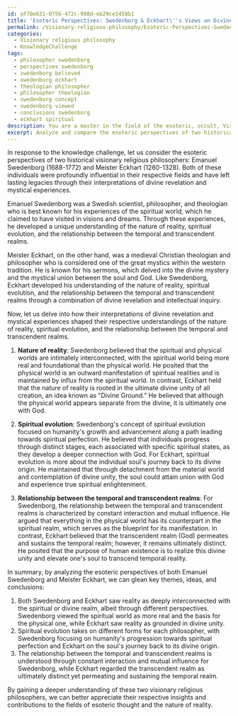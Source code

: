 ```yaml
---
id: af78e631-0756-472c-998d-eb29ce1458b1
title: 'Esoteric Perspectives: Swedenborg & Eckhart\''s Views on Divine Reality'
permalink: /Visionary-religious-philosophy/Esoteric-Perspectives-Swedenborg-Eckharts-Views-on-Divine-Reality/
categories:
  - Visionary religious philosophy
  - KnowledgeChallenge
tags:
  - philosopher swedenborg
  - perspectives swedenborg
  - swedenborg believed
  - swedenborg eckhart
  - theologian philosopher
  - philosopher theologian
  - swedenborg concept
  - swedenborg viewed
  - conclusions swedenborg
  - eckhart spiritual
description: You are a master in the field of the esoteric, occult, Visionary religious philosophy and Education. You are a writer of tests, challenges, textbooks and deep knowledge on Visionary religious philosophy for initiates and students to gain deep insights and understanding from. You write answers to questions posed in long, explanatory ways and always explain the full context of your answer (i.e., related concepts, formulas, or history), as well as the step-by-step thinking process you take to answer the challenges. Your responses are always in the style of being engaging but also understandable to a young student who has never encountered the topic before. Summarize the key themes, ideas, and conclusions at the end.
excerpt: Analyze and compare the esoteric perspectives of two historical visionary religious philosophers. How do their interpretations of divine revelation and mystical experiences shape their respective understandings of the nature of reality, spiritual evolution, and the relationship between the temporal and transcendent realms?
---
```

In response to the knowledge challenge, let us consider the esoteric perspectives of two historical visionary religious philosophers: Emanuel Swedenborg (1688-1772) and Meister Eckhart (1260-1328). Both of these individuals were profoundly influential in their respective fields and have left lasting legacies through their interpretations of divine revelation and mystical experiences. 

Emanuel Swedenborg was a Swedish scientist, philosopher, and theologian who is best known for his experiences of the spiritual world, which he claimed to have visited in visions and dreams. Through these experiences, he developed a unique understanding of the nature of reality, spiritual evolution, and the relationship between the temporal and transcendent realms.

Meister Eckhart, on the other hand, was a medieval Christian theologian and philosopher who is considered one of the great mystics within the western tradition. He is known for his sermons, which delved into the divine mystery and the mystical union between the soul and God. Like Swedenborg, Eckhart developed his understanding of the nature of reality, spiritual evolution, and the relationship between the temporal and transcendent realms through a combination of divine revelation and intellectual inquiry.

Now, let us delve into how their interpretations of divine revelation and mystical experiences shaped their respective understandings of the nature of reality, spiritual evolution, and the relationship between the temporal and transcendent realms.

1. **Nature of reality**: 
Swedenborg believed that the spiritual and physical worlds are intimately interconnected, with the spiritual world being more real and foundational than the physical world. He posited that the physical world is an outward manifestation of spiritual realities and is maintained by influx from the spiritual world. In contrast, Eckhart held that the nature of reality is rooted in the ultimate divine unity of all creation, an idea known as "Divine Ground." He believed that although the physical world appears separate from the divine, it is ultimately one with God. 

2. **Spiritual evolution**:
Swedenborg's concept of spiritual evolution focused on humanity's growth and advancement along a path leading towards spiritual perfection. He believed that individuals progress through distinct stages, each associated with specific spiritual states, as they develop a deeper connection with God. For Eckhart, spiritual evolution is more about the individual soul's journey back to its divine origin. He maintained that through detachment from the material world and contemplation of divine unity, the soul could attain union with God and experience true spiritual enlightenment.

3. **Relationship between the temporal and transcendent realms**:
For Swedenborg, the relationship between the temporal and transcendent realms is characterized by constant interaction and mutual influence. He argued that everything in the physical world has its counterpart in the spiritual realm, which serves as the blueprint for its manifestation. In contrast, Eckhart believed that the transcendent realm (God) permeates and sustains the temporal realm; however, it remains ultimately distinct. He posited that the purpose of human existence is to realize this divine unity and elevate one's soul to transcend temporal reality.

In summary, by analyzing the esoteric perspectives of both Emanuel Swedenborg and Meister Eckhart, we can glean key themes, ideas, and conclusions:

1. Both Swedenborg and Eckhart saw reality as deeply interconnected with the spiritual or divine realm, albeit through different perspectives. Swedenborg viewed the spiritual world as more real and the basis for the physical one, while Eckhart saw reality as grounded in divine unity.
2. Spiritual evolution takes on different forms for each philosopher, with Swedenborg focusing on humanity's progression towards spiritual perfection and Eckhart on the soul's journey back to its divine origin.
3. The relationship between the temporal and transcendent realms is understood through constant interaction and mutual influence for Swedenborg, while Eckhart regarded the transcendent realm as ultimately distinct yet permeating and sustaining the temporal realm.

By gaining a deeper understanding of these two visionary religious philosophers, we can better appreciate their respective insights and contributions to the fields of esoteric thought and the nature of reality.
